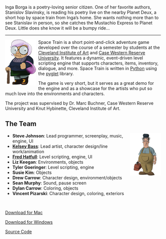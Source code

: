 Inga Borga is a poetry-loving senior citizen. One of her favorite authors, Stanislov Slavinsky, is reading his poetry live on the nearby Planet Deux, a short hop by space train from Inga’s home. She wants nothing more than to see Stanislav in person, so she catches the Mustachio Express to Planet Deux. Little does she know it will be a bumpy ride...

<hr/>

<img style="border: none; margin: 0 0.5em 1em 0; float: left;" src="/images/spacetrain3.png"/>

Space Train is a short point-and-click adventure game developed over the course of a semester by students at the [Cleveland Institute of Art](http://www.cia.edu/) and [Case Western Reserve University](http://www.case.edu/). It features a dynamic, event-driven level scripting engine that supports characters, items, inventory, dialogue, and more. Space Train is written in [Python](http://www.python.org) using the [pyglet](http://www.pyglet.org) library.

The game is very short, but it serves as a great demo for the engine and as a showcase for the artists who put so much love into the environments and characters.

The project was supervised by Dr. Marc Buchner, Case Western Reserve University and Knut Hybinette, Cleveland Institute of Art.

The Team
--------

<img style="float: right; border: none; margin-bottom: 1em;" src="/images/spacetrain2.png"/>

- **Steve Johnson**: Lead programmer, screenplay, music, engine, UI
- **[Kelsey Bass](http://taxidermyrobot.blogspot.com/)**: Lead artist, character design/line work/animation
- **[Fred Hatfull](http://www.fredhatfull.com)**: Level scripting, engine, UI
- **Liz Keegan**: Environments, objects
- **Tyler Goeringer**: Level scripting, engine
- **Susie Kim**: Objects
- **Drew Carrow**: Character design, environment/objects
- **Sean Murphy**: Sound, pause screen
- **Dylan Carrow**: Coloring, objects
- **Vincent Pizarski**: Character design, coloring, exteriors

<br/>

[Download for Mac](http://bit.ly/eM6urh)

[Download for Windows](http://bit.ly/ezkLgv)

[Source Code](http://www.github.com/irskep/Space-Train)
